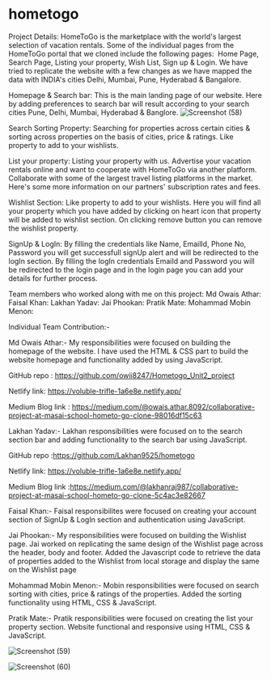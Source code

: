 # hometogo
Project Details:
HomeToGo is the marketplace with the world's largest selection of vacation rentals. Some of the individual pages from the HomeToGo portal that we cloned include the following pages: 
Home Page, Search Page, Listing your property, Wish List, Sign up & Login.
We have tried to replicate the website with a few changes as we have mapped the data with INDIA's cities Delhi, Mumbai, Pune, Hyderabad & Bangalore.

Homepage & Search bar:
This is the main landing page of our website. Here by adding preferences to search bar will result according to your search cities Pune, Delhi, Mumbai, Hyderabad & Banglore.
![Screenshot (58)](https://user-images.githubusercontent.com/102020617/192688315-7c7e787d-8bdb-4d52-b3a8-827c8cf171a1.png)




Search Sorting Property:
Searching for properties across certain cities & sorting across properties on the basis of cities, price & ratings.
Like property to add to your wishlists.

List your property:
Listing your property with us.
Advertise your vacation rentals online and want to cooperate with HomeToGo via another platform.
Collaborate with some of the largest travel listing platforms in the market. Here's some more information on our partners' subscription rates and fees.

Wishlist Section:
Like property to add to your wishlists.
Here you will find all your property which you have added by clicking on heart icon that property will be added to wishlist section.
On clicking remove button you can remove the wishlist property.

SignUp & LogIn:
By filling the credentials like Name, EmailId, Phone No, Password you will get successfull signUp alert and will be redirected to the logIn section.
By filling the logIn credentials EmaiId and Password you will be redirected to the login page and in the login page you can add your details for further process.

Team members who worked along with me on this project:
Md Owais Athar:
Faisal Khan:
Lakhan Yadav:
Jai Phookan:
Pratik Mate:
Mohammad Mobin Menon:

Individual Team Contribution:-

Md Owais Athar:-
My responsibilities were focused on building the homepage of the website.
I have used the HTML & CSS part to build the website homepage and functionality added by using JavaScript.

GitHub repo : https://github.com/owii8247/Hometogo_Unit2_project                    

Netlify link: https://voluble-trifle-1a6e8e.netlify.app/                           

Medium Blog link : https://medium.com/@owais.athar.8092/collaborative-project-at-masai-school-hometo-go-clone-98016df15c63

Lakhan Yadav:-
Lakhan responsibilities were focused on to the search section bar and adding functionality to the search bar using JavaScript.

GitHub repo :https://github.com/Lakhan9525/hometogo


Netlify link: https://voluble-trifle-1a6e8e.netlify.app/    

Medium Blog link :https://medium.com/@lakhanraj987/collaborative-project-at-masai-school-hometo-go-clone-5c4ac3e82667



Faisal Khan:-
Faisal responsibilites were focused on creating your account section of SignUp & LogIn section and authentication using JavaScript. 

Jai Phookan:-
My responsibilities were focused on building the Wishlist page.
Jai worked on replicating the same design of the Wishlist page across the header, body and footer.
Added the Javascript code to retrieve the data of properties added to the Wishlist from local storage and display the same on the Wishlist page

Mohammad Mobin Menon:-
Mobin responsibilities were focused on search sorting with cities, price & ratings of the properties.
Added the sorting functionality using HTML, CSS & JavaScript.

Pratik Mate:-
Pratik responsibilities were focused on creating the list your property section.
Website functional and responsive using HTML, CSS & JavaScript.

![Screenshot (59)](https://user-images.githubusercontent.com/102020617/192688496-e4929601-f9a5-4b3d-870c-773750d8b421.png)

![Screenshot (60)](https://user-images.githubusercontent.com/102020617/192688572-a72adbfb-45bd-4730-8363-8bae0ccfc725.png)

